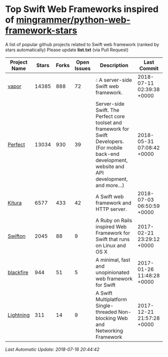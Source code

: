 # Top Swift Web Frameworks inspired of [mingrammer/python-web-framework-stars](https://github.com/mingrammer/python-web-framework-stars)
A list of popular github projects related to Swift web framework (ranked by stars automatically)
Please update **list.txt** (via Pull Request)

| Project Name | Stars | Forks | Open Issues | Description | Last Commit |
| ------------ | ----- | ----- | ----------- | ----------- | ----------- |
| [vapor](https://github.com/vapor/vapor) | 14385 | 888 | 72 | 💧 A server-side Swift web framework. | 2018-07-11 02:39:38 +0000 |
| [Perfect](https://github.com/PerfectlySoft/Perfect) | 13034 | 930 | 39 | Server-side Swift. The Perfect core toolset and framework for Swift Developers. (For mobile back-end development, website and API development, and more…) | 2018-05-31 07:08:42 +0000 |
| [Kitura](https://github.com/IBM-Swift/Kitura) | 6577 | 433 | 42 | A Swift web framework and HTTP server. | 2018-07-03 06:50:59 +0000 |
| [Swifton](https://github.com/sauliusgrigaitis/Swifton) | 2045 | 88 | 9 | A Ruby on Rails inspired Web Framework for Swift that runs on Linux and OS X | 2017-02-21 23:29:12 +0000 |
| [blackfire](https://github.com/elliottminns/blackfire) | 944 | 51 | 5 | A minimal, fast and unopinionated web framework for Swift | 2017-01-26 11:48:28 +0000 |
| [Lightning](https://github.com/skylab-inc/Lightning) | 311 | 14 | 9 | A Swift Multiplatform Single-threaded Non-blocking Web and Networking Framework | 2017-12-21 21:57:28 +0000 |

*Last Automatic Update: 2018-07-16 20:44:42*
